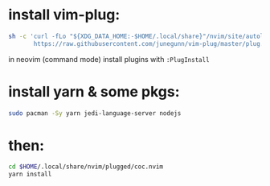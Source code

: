 # install vim-plug:
```sh
sh -c 'curl -fLo "${XDG_DATA_HOME:-$HOME/.local/share}"/nvim/site/autoload/plug.vim --create-dirs \
       https://raw.githubusercontent.com/junegunn/vim-plug/master/plug.vim'
```
in neovim (command mode) install plugins with ```:PlugInstall```

# install yarn & some pkgs:
```sh
sudo pacman -Sy yarn jedi-language-server nodejs
```
# then:
```sh
cd $HOME/.local/share/nvim/plugged/coc.nvim
yarn install
```
